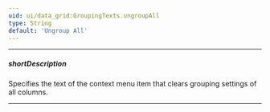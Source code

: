 ```yaml
---
uid: ui/data_grid:GroupingTexts.ungroupAll
type: String
default: 'Ungroup All'
---
```

---
##### shortDescription
Specifies the text of the context menu item that clears grouping settings of all columns.

---
